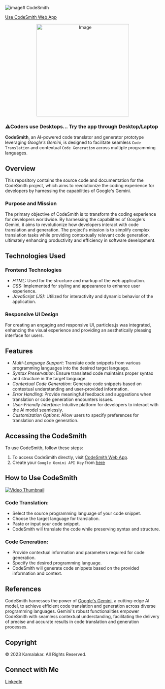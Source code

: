 ![image](https://github.com/Sgvkamalakar/CodeSmith/assets/103712713/ef24b53a-3f1e-4af7-89a2-04a3f8b456c5)# CodeSmith

[Use CodeSmith Web App](https://code-smith.vercel.app/)

<p align="center">
  <img src='https://github.com/Sgvkamalakar/CodeSmith/assets/103712713/c29fef71-fe12-4849-9862-3e8c441d9218' alt="Image" width="300" height="300">
</p>

### ⚠️Coders use Desktops... Try the app through Desktop/Laptop 

**CodeSmith**, an AI-powered code translator and generator prototype leveraging _Google's Gemini_, is designed to facilitate seamless `Code Translation` and contextual `Code Generation` across multiple programming languages.


## Overview
This repository contains the source code and documentation for the CodeSmith project, which aims to revolutionize the coding experience for developers by harnessing the capabilities of Google's Gemini.

### Purpose and Mission
The primary objective of CodeSmith is to transform the coding experience for developers worldwide. By harnessing the capabilities of Google's Gemini, it aims to revolutionize how developers interact with code translation and generation. The project's mission is to simplify complex translation tasks while providing contextually relevant code generation, ultimately enhancing productivity and efficiency in software development.

## Technologies Used

### Frontend Technologies
- *HTML:* Used for the structure and markup of the web application.
- *CSS:* Implemented for styling and appearance to enhance user experience.
- *JavaScript (JS):* Utilized for interactivity and dynamic behavior of the application.

### Responsive UI Design
For creating an engaging and responsive UI, particles.js was integrated, enhancing the visual experience and providing an aesthetically pleasing interface for users.

## Features

- *Multi-Language Support*: Translate code snippets from various programming languages into the desired target language.
- *Syntax Preservation*: Ensure translated code maintains proper syntax and structure in the target language.
- *Contextual Code Generation*: Generate code snippets based on contextual understanding and user-provided information.
- *Error Handling*: Provide meaningful feedback and suggestions when translation or code generation encounters issues.
- *User-Friendly Interface*: Intuitive platform for developers to interact with the AI model seamlessly.
- *Customization Options*: Allow users to specify preferences for translation and code generation.

## Accessing the CodeSmith

To use CodeSmith, follow these steps:

1. To access CodeSmith directly, visit [CodeSmith Web App](https://code-smith.vercel.app/index.html).
2. Create your `Google Gemini API Key` from [here](https://makersuite.google.com/app/apikey)

## How to Use CodeSmith

[![Video Thumbnail](https://github.com/Sgvkamalakar/CodeSmith/assets/103712713/a2ebe16b-c8ee-4756-9607-8de89f6e769f)](https://clipchamp.com/watch/qh3fXIhEqN0)

### Code Translation:

- Select the source programming language of your code snippet.
- Choose the target language for translation.
- Paste or input your code snippet.
- CodeSmith will translate the code while preserving syntax and structure.

### Code Generation:

- Provide contextual information and parameters required for code generation.
- Specify the desired programming language.
- CodeSmith will generate code snippets based on the provided information and context.

## References
CodeSmith harnesses the power of [Google's Gemini](https://cloud.google.com/gemini), a cutting-edge AI model, to achieve efficient code translation and generation across diverse programming languages. Gemini's robust functionalities empower CodeSmith with seamless contextual understanding, facilitating the delivery of precise and accurate results in code translation and generation processes.

## Copyright
© 2023 Kamalakar. All Rights Reserved.

## Connect with Me
[LinkedIn](https://www.linkedin.com/in/sgvkamalakar)
